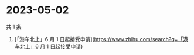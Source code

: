 # 2023-05-02

共 1 条

<!-- BEGIN -->
<!-- 最后更新时间 Tue May 02 2023 01:02:19 GMT+0800 (China Standard Time) -->

1. [「港车北上」6 月 1
   日起接受申请](https://www.zhihu.com/search?q=「港车北上」6 月 1 日起接受申请)

<!-- END -->
